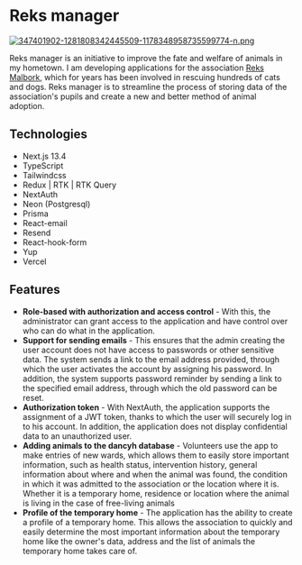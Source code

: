 
# Reks manager

[![347401902-1281808342445509-1178348958735599774-n.png](https://i.postimg.cc/tCkQs7Rn/347401902-1281808342445509-1178348958735599774-n.png)](https://postimg.cc/HVrPKYyT)

Reks manager is an initiative to improve the fate and welfare of animals in my hometown. I am developing applications for the association [Reks Malbork](https://www.facebook.com/groups/920156211913804), which for years has been involved in rescuing hundreds of cats and dogs. Reks manager is to streamline the process of storing data of the association's pupils and create a new and better method of animal adoption.

## Technologies

* Next.js 13.4
* TypeScript
* Tailwindcss
* Redux | RTK | RTK Query
* NextAuth
* Neon (Postgresql)
* Prisma
* React-email
* Resend
* React-hook-form
* Yup
* Vercel

## Features

* **Role-based with authorization and access control** - With this, the administrator can grant access to the application and have control over who can do what in the application.
* **Support for sending emails** - This ensures that the admin creating the user account does not have access to passwords or other sensitive data. The system sends a link to the email address provided, through which the user activates the account by assigning his password. In addition, the system supports password reminder by sending a link to the specified email address, through which the old password can be reset.
* **Authorization token** - With NextAuth, the application supports the assignment of a JWT token, thanks to which the user will securely log in to his account. In addition, the application does not display confidential data to an unauthorized user.
* **Adding animals to the dancyh database** - Volunteers use the app to make entries of new wards, which allows them to easily store important information, such as health status, intervention history, general information about where and when the animal was found, the condition in which it was admitted to the association or the location where it is. Whether it is a temporary home, residence or location where the animal is living in the case of free-living animals
* **Profile of the temporary home** - The application has the ability to create a profile of a temporary home. This allows the association to quickly and easily determine the most important information about the temporary home like the owner's data, address and the list of animals the temporary home takes care of.
